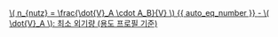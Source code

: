 <a href="/eco2_guide_center/1.%20ECO2%20Logic%20Guide/Hee1_Equation_List.html" class="equation-link" target="_blank" rel="noopener noreferrer">
  \( n_{nutz} = \frac{\dot{V}_A \cdot A_B}{V} \) {{ auto_eq_number }}
  <span class="note">- \( \dot{V}_A \): 최소 외기량 (용도 프로필 기준)</span>
</a>
